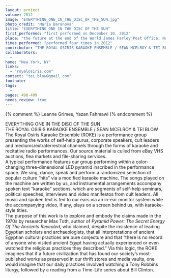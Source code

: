 ```yaml
---
layout: project
volume: 2012
image: "EVERYTHING_ONE_IN_THE_DISC_OF_THE_SUN.jpg"
photo_credit: "Maria Baranova"
title: "EVERYTHING ONE IN THE DISC OF THE SUN"
first_performed: "first performed on December 10, 2012"
place: "the future at the end of the World James Farley Post Office, New York, NY"
times_performed: "performed four times in 2012"
contributor: "THE ROYAL OSIRIS KARAOKE ENSEMBLE / SEAN MCELROY & TEI BLOW"
collaborators: 
  - 
home: "New York, NY"
links: 
  - "royalosiris.com"
contact: "tei.blow@gmail.com"
footnote: 
tags: 
  - 
pages: 498-499
needs_review: true
---
```


{% comment %} 
Leanne Grimes, Yazan Fahmawi
{% endcomment %}

 EVERYTHING ONE IN THE DISC OF THE SUN <br>THE ROYAL OSIRIS KARAOKE ENSEMBLE / SEAN MCELROY &amp; TEI BLOW  
 The Royal Osiris Karaoke Ensemble (ROKE) is a performance group presenting the works of self-help gurus, corporate speakers, cult leaders and mediums/extraterrestrial channels through the forms of karaoke and recitative radio performances. Our source material is culled from eBay VHS auctions, flea markets and file-sharing services.   
 A typical performance features our group performing within a color-changing three-dimensional LED pyramid inscribed in the performance space. We sing, dance, speak and perform a randomized selection of popular culture “hits” via a modified karaoke machine. The songs played on the machine are written by us, and instrumental arrangements accompany spoken text “karaoke” sections, which are segments of self-help seminars, political speeches, interviews and video manifestos from cult leaders. All music and spoken text is fed to our ears via an in-ear monitor system while the accompanying video, if any, plays on a screen behind us, with karaoke-style titles.  
 The purpose of this work is to explore and embody the claims made in the 1970s by researcher Max Toth, author of <em>Pyramid Power: The Secret Energy Of The Ancients Revealed</em>, who claimed, despite the insistence of leading Egyptian scholars and archaeologists, that all interpretations of ancient Egyptian cultural practices are pure conjecture and that “there is no record of anyone who visited ancient Egypt having actually experienced or even watched the religious practices they described.” Via this logic, the ROKE imagines that if a future civilization that has found our society’s most-published works as preserved in our thrift stores and media vaults, one would imagine that our daily practices involved watching a Tony Robbins liturgy, followed by a reading from a Time-Life series about Bill Clinton. 
